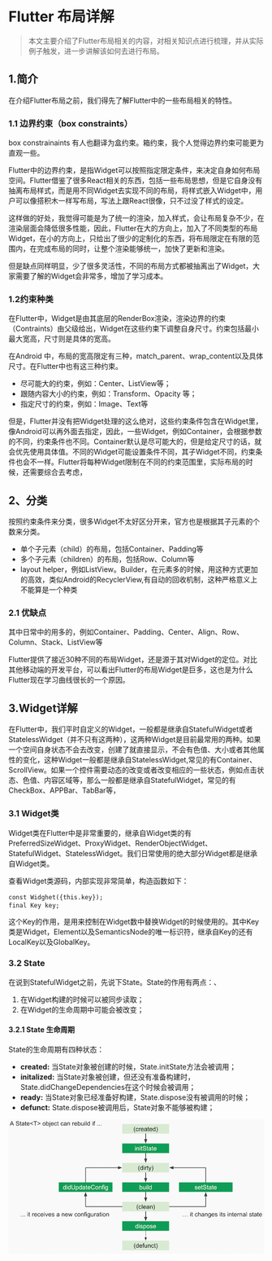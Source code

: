 # Flutter 布局详解

> 本文主要介绍了Flutter布局相关的内容，对相关知识点进行梳理，并从实际例子触发，进一步讲解该如何去进行布局。

## 1.简介

在介绍Flutter布局之前，我们得先了解Flutter中的一些布局相关的特性。

### 1.1 边界约束（box constraints）

box constrainaints 有人也翻译为盒约束。箱约束，我个人觉得边界约束可能更为直观一些。  

Flutter中的边界约束，是指Widget可以按照指定限定条件，来决定自身如何布局空间。Flutter借鉴了很多React相关的东西，包括一些布局思想，但是它自身没有抽离布局样式，而是用不同Widget去实现不同的布局，将样式嵌入Widget中，用户可以像搭积木一样写布局，写法上跟React很像，只不过没了样式的设定。

这样做的好处，我觉得可能是为了统一的渲染，加入样式，会让布局复杂不少，在渲染层面会降低很多性能，因此，Flutter在大的方向上，加入了不同类型的布局Widget，在小的方向上，只给出了很少的定制化的东西，将布局限定在有限的范围内，在完成布局的同时，让整个渲染能够统一，加快了更新和渲染。

但是缺点同样明显，少了很多灵活性，不同的布局方式都被抽离出了Widget，大家需要了解的Widget会非常多，增加了学习成本。

### 1.2约束种类

在Flutter中，Widget是由其底层的RenderBox渲染，渲染边界的约束（Contraints）由父级给出，Widget在这些约束下调整自身尺寸。约束包括最小最大宽高，尺寸则是具体的宽高。

在Android 中，布局的宽高限定有三种，match_parent、wrap_content以及具体尺寸。在Flutter中也有这三种约束。

* 尽可能大的约束，例如：Center、ListView等；
* 跟随内容大小的约束，例如：Transform、Opacity 等；
* 指定尺寸的约束，例如：Image、Text等

但是，Flutter并没有把Widget处理的这么绝对，这些约束条件包含在Widget里，像Android可以再外面去指定，因此，一些Widget，例如Container，会根据参数的不同，约束条件也不同。Container默认是尽可能大的，但是给定尺寸的话，就会优先使用具体值。不同的Widget可能设置条件不同，其子Widget不同，约束条件也会不一样。Flutter将每种Widget限制在不同的约束范围里，实际布局的时候，还需要综合去考虑，

## 2、分类

按照约束条件来分类，很多Widget不太好区分开来，官方也是根据其子元素的个数来分类。

* 单个子元素（child）的布局，包括Container、Padding等
* 多个子元素（children）的布局，包括Row、Column等
* layout helper，例如ListView。Builder，在元素多的时候，用这种方式更加的高效，类似Android的RecyclerView,有自动的回收机制，这种严格意义上不能算是一个种类

### 2.1 优缺点

其中日常中的用多的，例如Container、Padding、Center、Align、Row、Column、Stack、ListView等

Flutter提供了接近30种不同的布局Widget，还是源于其对Widget的定位。对比其他移动端的开发平台，可以看出Flutter的布局Widget是巨多，这也是为什么Flutter现在学习曲线很长的一个原因。 

## 3.Widget详解

在Flutter中，我们平时自定义的Widget，一般都是继承自StatefulWidget或者StatelessWidget（并不只有这两种），这两种Widget是目前最常用的两种。如果一个空间自身状态不会去改变，创建了就直接显示，不会有色值、大小或者其他属性的变化，这种Widget一般都是继承自StatelessWidget,常见的有Container、ScrollView。如果一个控件需要动态的改变或者改变相应的一些状态，例如点击状态、色值、内容区域等，那么一般都是继承自StatefulWidget，常见的有CheckBox、APPBar、TabBar等，

### 3.1 Widget类

Widget类在Flutter中是非常重要的，继承自Widget类的有PreferredSizeWidget、ProxyWidget、RenderObjectWidget、StatefulWidget、StatelessWidget。我们日常使用的绝大部分Widget都是继承自Widget类。

查看Widget类源码，内部实现非常简单，构造函数如下：

```
const Widghet({this.key});
final Key key;
```
这个Key的作用，是用来控制在Widget数中替换Widget的时候使用的。其中Key类是Widget，Element以及SemanticsNode的唯一标识符，继承自Key的还有LocalKey以及GlobalKey。

### 3.2 State

在说到StatefulWidget之前，先说下State。State的作用有两点：、

1. 在Widget构建的时候可以被同步读取；
2. 在Widget的生命周期中可能会被改变；

#### 3.2.1 State 生命周期

State的生命周期有四种状态：
 
 * **created:** 当State对象被创建的时候，State.initState方法会被调用；
 * **initalized:** 当State对象被创建，但还没有准备构建时，State.didChangeDependencies在这个时候会被调用；
 * **ready:** 当State对象已经准备好构建，State.dispose没有被调用的时候；
 * **defunct:** State.dispose被调用后，State对象不能够被构建；



 ![图片](../images/687474703a2f2f776879736f6469616f2e636f6d2f696d616765732f53746174652532304c6966654379636c652e706e67.png)









